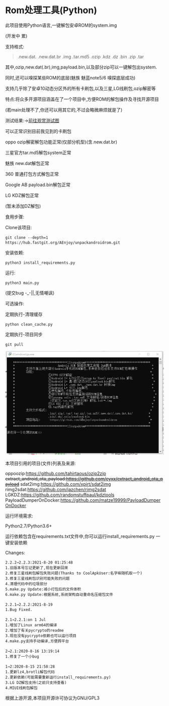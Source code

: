 # Rom处理工具(Python)

此项目使用Python语言,一键解包安卓ROM的system.img

(开发中 累)

支持格式:

> .new.dat.  .new.dat.br  .img  .tar.md5  .ozip  .kdz  .dz  .bin  .zip  .tar

其中,ozip,new.dat(.br),img,payload.bin,以及部分zip可以一键解包出system.

同时,还可以嗅探某些ROM的底层(魅族 魅蓝note5/6 嗅探底层成功)

支持几乎除了安卓10动态分区外的所有卡刷包,以及三星,LG线刷包,ozip解密等

特点:将众多开源项目涵盖在了一个项目中,方便ROM的解包操作及寻找开源项目

(若main处理不了,你还可以用其它的,不过会略微麻烦就是了)



测试结果:→[前往观赏测试图](pic)

可以正常识别目前我见到的卡刷包

oppo ozip解密解包功能正常(仅部分机型)(含.new.dat.br)

三星官方tar.md5解包system正常

魅族 new.dat解包正常

360 普通打包方式解包正常

Google AB payload.bin解包正常

LG KDZ解包正常

(暂未添加DZ解包)

食用步骤:

Clone该项目:

```
git clone --depth=1 https://hub.fastgit.org/AEnjoy/unpackandroidrom.git
```

安装依赖:

```
python3 install_requirements.py
```

运行:

```
python3 main.py
```

(提交bug -_-||,无情嘲讽)

可选操作:

定期执行-清理缓存

```
python clean_cache.py
```

定期执行-项目同步

```
git pull
```

![img](pic/home.png)

本项目引用的项目(文件)列表及来源:

oppoozip:https://github.com/tahirtaous/ozip2zip
~~extract_android_ota_payload:https://github.com/cyxx/extract_android_ota_payload~~
sdat2img:https://github.com/xpirt/sdat2img
rimg2sdat:https://github.com/jazchen/rimg2sdat
LGKDZ:https://github.com/randomstuffpaul/kdztools
PayloadDumperOnDocker:https://github.com/matze19999/PayloadDumperOnDocker

运行环境需求:

Python2.7/Python3.6+

运行依赖包含在requirements.txt文件中,你可以运行install_requirements.py 一键安装依赖

Changes:

```
2.2.2→2.2.3:2021-8-20 01:25:48
1.旧版本号忘记更新了,现在更新回来
2.修复三星线刷包解包失败问题(Thanks to CoolApkUser:名字嘛随机取一个)
3.修复三星线刷包识别可能失败的问题
4.清理代码中的垃圾部分
5.make.py Update:减小打包后的文件体积
6.make.py Update:根据系统,系统架构自动重命名压缩包文件

2.2.1→2.2.2:2021-8-19
1.Bug Fixed.

2.1→2.2.1:on 1 Jul
1.增加了Linux arm64的编译
2.增加了有关pycrypto的readme
3.现在没有pycrypto依赖也可以运行项目
4.make.py支持手动编译,方便跨平台

2→2.1:2020-8-16 13:19:14
1.修复了一个小bug

1→2:2020-8-15 21:58:28
1.更新lz4,brotli解包代码
2.更新依赖(可能需要重新运行install_requirements.py)
3.LG DZ解包支持(之前只支持查看)
4.MIUI线刷包解包
```

根据上游开源,本项目开源许可协议为GNU/GPL3